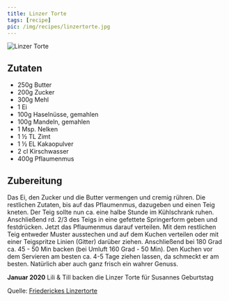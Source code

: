 ```yaml
---
title: Linzer Torte
tags: [recipe]
pic: /img/recipes/linzertorte.jpg
---
```


![Linzer Torte](/img/recipes/linzertorte.jpg)

## Zutaten

- 250g Butter
- 200g Zucker
- 300g Mehl
- 1 Ei
- 100g Haselnüsse, gemahlen
- 100g Mandeln, gemahlen
- 1 Msp. Nelken
- 1 ½ TL Zimt
- 1 ½ EL Kakaopulver
- 2 cl Kirschwasser
- 400g Pflaumenmus

## Zubereitung

Das Ei, den Zucker und die Butter vermengen und cremig rühren. Die restlichen Zutaten, bis auf das Pflaumenmus, dazugeben und einen Teig kneten. Der Teig sollte nun ca. eine halbe Stunde im Kühlschrank ruhen.
Anschließend rd. 2/3 des Teigs in eine gefettete Springerform geben und festdrücken. Jetzt das Pflaumenmus darauf verteilen. Mit dem restlichen Teig entweder Muster ausstechen und auf dem Kuchen verteilen oder mit einer Teigspritze Linien (Gitter) darüber ziehen. Anschließend bei 180 Grad ca. 45 - 50 Min backen (bei Umluft 160 Grad - 50 Min).
Den Kuchen vor dem Servieren am besten ca. 4-5 Tage ziehen lassen, da schmeckt er am besten. Natürlich aber auch ganz frisch ein wahrer Genuss.

**Januar 2020** Lili & Till backen die Linzer Torte für Susannes Geburtstag

Quelle: [Friederickes Linzertorte](https://www.chefkoch.de/rezepte/2146101344853967/Friederickes-Linzertorte.html?portionen=1)
